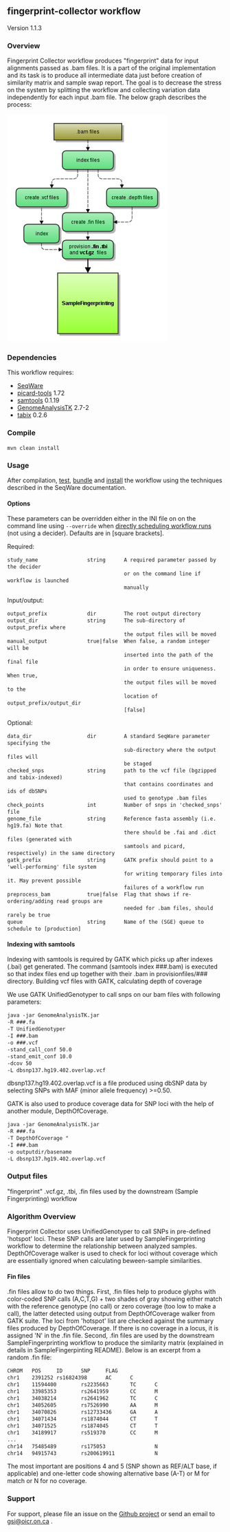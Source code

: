 ## fingerprint-collector workflow

Version 1.1.3

### Overview

Fingerprint Collector workflow produces "fingerprint" data for input alignments passed as .bam files. It is a part of the
original implementation and its task is to produce all intermediate data just before creation of similarity matrix 
and sample swap report. The goal is to decrease the stress on the system by splitting the workflow and collecting 
variation data independently for each input .bam file. The below graph describes the process:

![sample-fingerprinting flowchart](docs/FingerprintCollector_specs.png)

### Dependencies

This workflow requires:

* [SeqWare](http://seqware.github.io/)
* [picard-tools](http://broadinstitute.github.io/picard/) 1.72
* [samtools](http://www.htslib.org/) 0.1.19
* [GenomeAnalysisTK](https://www.broadinstitute.org/gatk/) 2.7-2
* [tabix](http://sourceforge.net/projects/samtools/files/tabix/) 0.2.6

### Compile

```
mvn clean install
```

### Usage
After compilation, [test](http://seqware.github.io/docs/3-getting-started/developer-tutorial/#testing-the-workflow), [bundle](http://seqware.github.io/docs/3-getting-started/developer-tutorial/#packaging-the-workflow-into-a-workflow-bundle) and [install](http://seqware.github.io/docs/3-getting-started/admin-tutorial/#how-to-install-a-workflow) the workflow using the techniques described in the SeqWare documentation.

#### Options
These parameters can be overridden either in the INI file on on the command line using `--override` when [directly scheduling workflow runs](http://seqware.github.io/docs/3-getting-started/user-tutorial/#listing-available-workflows-and-their-parameters) (not using a decider). Defaults are in [square brackets].

Required:

    study_name                string      A required parameter passed by the decider
                                          or on the command line if workflow is launched
                                          manually

Input/output:

    output_prefix             dir         The root output directory
    output_dir                string      The sub-directory of output_prefix where 
                                          the output files will be moved
    manual_output             true|false  When false, a random integer will be 
                                          inserted into the path of the final file 
                                          in order to ensure uniqueness. When true,
                                          the output files will be moved to the 
                                          location of output_prefix/output_dir
                                          [false]

Optional:

    data_dir                  dir         A standard SeqWare parameter specifying the
                                          sub-directory where the output files will 
                                          be staged
    checked_snps              string      path to the vcf file (bgzipped and tabix-indexed)
                                          that contains coordinates and ids of dbSNPs
                                          used to genotype .bam files
    check_points              int         Number of snps in 'checked_snps' file
    genome_file               string      Reference fasta assembly (i.e. hg19.fa) Note that 
                                          there should be .fai and .dict files (generated with
                                          samtools and picard, respectively) in the same directory
    gatk_prefix               string      GATK prefix should point to a 'well-performing' file system
                                          for writing temporary files into it. May prevent possible
                                          failures of a workflow run
    preprocess_bam            true|false  Flag that shows if re-ordering/adding read groups are 
                                          needed for .bam files, should rarely be true
    queue                     string      Name of the (SGE) queue to schedule to [production]

#### Indexing with samtools

Indexing with samtools is required by GATK which picks up after indexes (.bai) get generated. The command (samtools index ###.bam) is executed so that index files end up together with their .bam in provisionfiles/### directory.
Building vcf files with GATK, calculating depth of coverage

We use GATK UnifiedGenotyper to call snps on our bam files with following parameters:
    
    java -jar GenomeAnalysisTK.jar 
    -R ###.fa
    -T UnifiedGenotyper 
    -I ###.bam
    -o ###.vcf
    -stand_call_conf 50.0
    -stand_emit_conf 10.0
    -dcov 50
    -L dbsnp137.hg19.402.overlap.vcf

dbsnp137.hg19.402.overlap.vcf is a file produced using dbSNP data by selecting SNPs with MAF (minor allele frequency) >=0.50.

GATK is also used to produce coverage data for SNP loci with the help of another module, DepthOfCoverage.
    
    java -jar GenomeAnalysisTK.jar 
    -R ###.fa
    -T DepthOfCoverage "
    -I ###.bam
    -o outputdir/basename 
    -L dbsnp137.hg19.402.overlap.vcf


### Output files
"fingerprint" .vcf.gz, .tbi, .fin files used by the downstream (Sample Fingerprinting) workflow

### Algorithm Overview
Fingerprint Collector uses UnifiedGenotyper to call SNPs in pre-defined 'hotspot' loci. These SNP calls are later used by SampleFingerprinting workflow to determine the relationship between analyzed samples. DepthOfCoverage walker is used to check for loci without coverage which are essentially ignored when calculating beween-sample similarities.

#### Fin files
.fin files allow to do two things. First, .fin files help to produce glyphs with color-coded SNP calls (A,C,T,G) + two shades of gray showing either match with the reference genotype (no call) or zero coverage (too low to make a call), the latter detected using output from DepthOfCoverage walker from GATK suite. The loci from 'hotspot' list are checked against the summary files produced by DepthOfCoverage. If there is no coverage in a locus, it is assigned 'N' in the .fin file. Second, .fin files are used by the downstream SampleFingerprinting workflow to produce the similarity matrix (explained in details in SampleFingerpinting README).
Below is an excerpt from a random .fin file:

```
CHROM   POS     ID      SNP     FLAG
chr1    2391252 rs16824398      AC      C
chr1    11594400        rs2235663       TC      C
chr1    33985353        rs2641959       CC      M
chr1    34038214        rs2641962       TC      C
chr1    34052605        rs7526990       AA      M
chr1    34070826        rs12733436      GA      A
chr1    34071434        rs1874044       CT      T
chr1    34071525        rs1874045       CT      T
chr1    34189917        rs519370        CC      M
...
chr14   75485489        rs175053                N
chr14   94915743        rs200619911             N

```

The most important are positions 4 and 5 (SNP shown as REF/ALT base, if applicable) and one-letter code showing alternative base (A-T) or M for match or N for no coverage.

### Support
For support, please file an issue on the [Github project](https://github.com/oicr-gsi) or send an email to gsi@oicr.on.ca .
